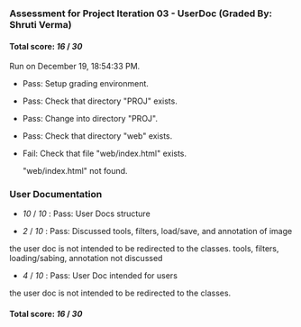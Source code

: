 ### Assessment for Project Iteration 03 - UserDoc (Graded By: Shruti Verma)

#### Total score: _16_ / _30_

Run on December 19, 18:54:33 PM.

+ Pass: Setup grading environment.



+ Pass: Check that directory "PROJ" exists.

+ Pass: Change into directory "PROJ".

+ Pass: Check that directory "web" exists.

+ Fail: Check that file "web/index.html" exists.

     "web/index.html" not found.


### User Documentation

+  _10_ / _10_ : Pass: User Docs structure



+  _2_ / _10_ : Pass: Discussed tools, filters, load/save, and annotation of image

the user doc is not intended to be redirected to the classes. tools, filters, loading/sabing, annotation not discussed

+  _4_ / _10_ : Pass: User Doc intended for users

the user doc is not intended to be redirected to the classes. 

#### Total score: _16_ / _30_

